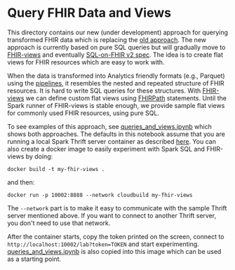 # Query FHIR Data and Views
This directory contains our new (under development) approach for querying
transformed FHIR data which is replacing the [old approach](../dwh). The new
approach is currently based on pure SQL queries but will gradually move to
[FHIR-views](https://github.com/google/fhir-py/tree/main/google-fhir-views)
and eventually
[SQL-on-FHIR v2 spec](https://build.fhir.org/ig/FHIR/sql-on-fhir-v2/).
The idea is to create flat views for FHIR resources which are easy to work with.

When the data is transformed into Analytics friendly formats (e.g., Parquet)
using the [pipelines](../pipelines), it resembles the nested and repeated
structure of FHIR resources. It is hard to write SQL queries for these
structures. With
[FHIR-views](https://github.com/google/fhir-py/tree/main/google-fhir-views)
we can define custom flat views using
[FHIRPath](https://hl7.org/fhir/fhirpath.html) statements. Until the Spark
runner of FHIR-views is stable enough, we provide sample flat views for commonly
used FHIR resources, using pure SQL.

To see examples of this approach, see
[queries_and_views.ipynb](queries_and_views.ipynb) which shows both approaches.
The defaults in this notebook assume that you are running a
local Spark Thrift server container as described
[here](https://github.com/google/fhir-data-pipes/wiki/Analytics-on-a-single-machine-using-Docker#run-the-single-machine-configuration).
You can also create a docker image to easily experiment with Spark SQL and
FHIR-views by doing:
```shell
docker build -t my-fhir-views .
```
and then:
```shell
docker run -p 10002:8888 --network cloudbuild my-fhir-views
```
The `--network` part is to make it easy to communicate with the sample
Thrift server mentioned above. If you want to connect to another Thrift server,
you don't need to use that network.


After the container starts, copy the token printed on the screen, connect to
`http://localhost:10002/lab?token=TOKEN`
and start experimenting. [queries_and_views.ipynb](queries_and_views.ipynb) is
also copied into this image which can be used as a starting point.
